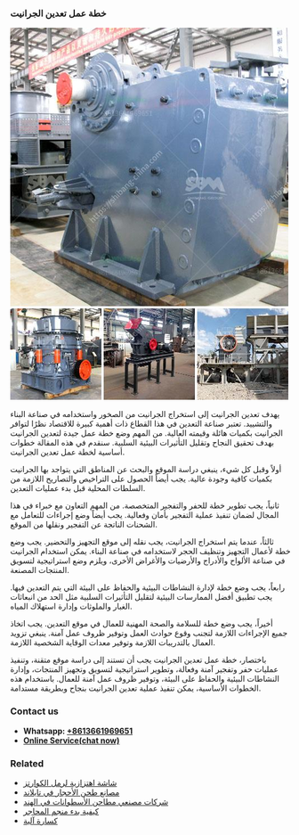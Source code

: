 <h3>خطة عمل تعدين الجرانيت</h3><img src='1701850892.jpg' alt=''><p>يهدف تعدين الجرانيت إلى استخراج الجرانيت من الصخور واستخدامه في صناعة البناء والتشييد. تعتبر صناعة التعدين في هذا القطاع ذات أهمية كبيرة للاقتصاد نظرًا لتوافر الجرانيت بكميات هائلة وقيمته العالية. من المهم وضع خطة عمل جيدة لتعدين الجرانيت بهدف تحقيق النجاح وتقليل التأثيرات البيئية السلبية. سنقدم في هذه المقالة خطوات أساسية لخطة عمل تعدين الجرانيت.</p><p>أولاً وقبل كل شيء، ينبغي دراسة الموقع والبحث عن المناطق التي يتواجد بها الجرانيت بكميات كافية وجودة عالية. يجب أيضاً الحصول على التراخيص والتصاريح اللازمة من السلطات المحلية قبل بدء عمليات التعدين.</p><p>ثانياً، يجب تطوير خطة للحفر والتفجير المتخصصة. من المهم التعاون مع خبراء في هذا المجال لضمان تنفيذ عملية التفجير بأمان وفعالية. يجب أيضاً وضع إجراءات للتعامل مع الشحنات الناتجة عن التفجير ونقلها من الموقع.</p><p>ثالثاً، عندما يتم استخراج الجرانيت، يجب نقله إلى موقع التجهيز والتحضير. يجب وضع خطة لأعمال التجهيز وتنظيف الحجر لاستخدامه في صناعة البناء. يمكن استخدام الجرانيت في صناعة الألواح والأدراج والأرضيات والأغراض الأخرى، ويلزم وضع استراتيجية لتسويق المنتجات المصنعة.</p><p>رابعاً، يجب وضع خطة لإدارة النشاطات البيئية والحفاظ على البيئة التي يتم التعدين فيها. يجب تطبيق أفضل الممارسات البيئية لتقليل التأثيرات السلبية مثل الحد من انبعاثات الغبار والملوثات وإدارة استهلاك المياه.</p><p>أخيراً، يجب وضع خطة للسلامة والصحة المهنية للعمال في موقع التعدين. يجب اتخاذ جميع الإجراءات اللازمة لتجنب وقوع حوادث العمل وتوفير ظروف عمل آمنة. ينبغي تزويد العمال بالتدريبات اللازمة وتوفير معدات الوقاية الشخصية اللازمة.</p><p>باختصار، خطة عمل تعدين الجرانيت يجب أن تستند إلى دراسة موقع متقنة، وتنفيذ عمليات حفر وتفجير آمنة وفعالة، وتطوير استراتيجية لتسويق وتجهيز المنتجات، وإدارة النشاطات البيئية والحفاظ على البيئة، وتوفير ظروف عمل آمنة للعمال. باستخدام هذه الخطوات الأساسية، يمكن تنفيذ عملية تعدين الجرانيت بنجاح وبطريقة مستدامة.</p><h3>Contact us</h3><ul><li><strong>Whatsapp:&nbsp;<a href="https://wa.me/8613661969651">+8613661969651</a></strong></li><li><a href="https://swt.shibang-china.com/?git&amp;zhl&amp;خطة عمل تعدين الجرانيت"><strong>Online Service(chat now)</strong></a></li></ul><h3>Related</h3><ul><li><a href='شاشة اهتزازية لرمل الكوارتز.md'>شاشة اهتزازية لرمل الكوارتز</a></li><li><a href='مصانع طحن الأحجار في تايلاند.md'>مصانع طحن الأحجار في تايلاند</a></li><li><a href='شركات مصنعي مطاحن الأسطوانات في الهند.md'>شركات مصنعي مطاحن الأسطوانات في الهند</a></li><li><a href='كيفية بدء منجم المحاجر.md'>كيفية بدء منجم المحاجر</a></li><li><a href='كسارة آلية.md'>كسارة آلية</a></li></ul>
